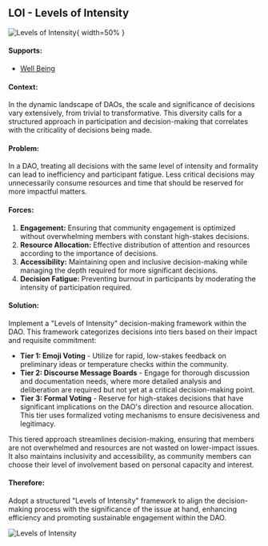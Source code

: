 ## LOI - Levels of Intensity

![Levels of Intensity](output/illustrations/levels_of_intensity.png){ width=50% }

#### Supports:
* [Well Being](./well_being.html)

#### Context:
In the dynamic landscape of DAOs, the scale and significance of decisions vary extensively, from trivial to transformative. This diversity calls for a structured approach in participation and decision-making that correlates with the criticality of decisions being made.

#### Problem:
In a DAO, treating all decisions with the same level of intensity and formality can lead to inefficiency and participant fatigue. Less critical decisions may unnecessarily consume resources and time that should be reserved for more impactful matters.

#### Forces:

1. **Engagement:** Ensuring that community engagement is optimized without overwhelming members with constant high-stakes decisions.
2. **Resource Allocation:** Effective distribution of attention and resources according to the importance of decisions.
3. **Accessibility:** Maintaining open and inclusive decision-making while managing the depth required for more significant decisions.
4. **Decision Fatigue:** Preventing burnout in participants by moderating the intensity of participation required.

#### Solution:
Implement a "Levels of Intensity" decision-making framework within the DAO. This framework categorizes decisions into tiers based on their impact and requisite commitment:

- **Tier 1: Emoji Voting** - Utilize for rapid, low-stakes feedback on preliminary ideas or temperature checks within the community.
- **Tier 2: Discourse Message Boards** - Engage for thorough discussion and documentation needs, where more detailed analysis and deliberation are required but not yet at a critical decision-making point.
- **Tier 3: Formal Voting** - Reserve for high-stakes decisions that have significant implications on the DAO's direction and resource allocation. This tier uses formalized voting mechanisms to ensure decisiveness and legitimacy.

This tiered approach streamlines decision-making, ensuring that members are not overwhelmed and resources are not wasted on lower-impact issues. It also maintains inclusivity and accessibility, as community members can choose their level of involvement based on personal capacity and interest.

#### Therefore:
Adopt a structured "Levels of Intensity" framework to align the decision-making process with the significance of the issue at hand, enhancing efficiency and promoting sustainable engagement within the DAO.


![Levels of Intensity](output/levels_of_intensity_specific_graph.png)